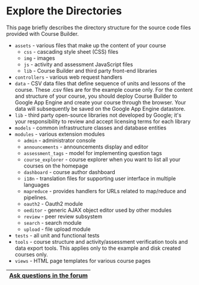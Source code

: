 <h1>Explore the Directories</h1>

This page briefly describes the directory structure for the source code files provided with Course Builder.

  * `assets` - various files that make up the content of your course
    * `css` - cascading style sheet (CSS) files
    * `img` - images
    * `js` - activity and assessment JavaScript files
    * `lib` - Course Builder and third party front-end libraries
  * `controllers` - various web request handlers
  * `data` - CSV data files that define sequence of units and lessons of the course. These .csv files are for the example course only. For the content and structure of your course, you should deploy Course Builder to Google App Engine and create your course through the browser. Your data will subsequently be saved on the Google App Engine datastore.
  * `lib` - third party open-source libraries not developed by Google; it's your responsibility to review and accept licensing terms for each library
  * `models` - common infrastructure classes and database entities
  * `modules` - various extension modules
    * `admin` - administrator console
    * `announcements` - announcements display and editor
    * `assessment_tags` - model for implementing question tags
    * `course_explorer` - course explorer when you want to list all your courses on the homepage
    * `dashboard` - course author dashboard
    * `i18n` - translation files for supporting user interface in multiple languages
    * `mapreduce` - provides handlers for URLs related to map/reduce and pipelines.
    * `oauth2` - Oauth2 module
    * `oeditor` - generic AJAX object editor used by other modules
    * `review` - peer review subsystem
    * `search` - search module
    * `upload` - file upload module
  * `tests` - all unit and functional tests
  * `tools` - course structure and activity/assessment verification tools and data export tools. This applies only to the example and disk created courses only.
  * `views` - HTML page templates for various course pages

| [Ask questions in the forum](https://groups.google.com/forum/?fromgroups#!categories/course-builder-forum/customize-and-deploy-course-builder-code) |
|:----------------------------------------------------------------------------------------------------------------------------------------------------|